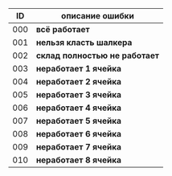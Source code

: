 | ID | описание ошибки |
| --- | --- |
| 000 | **всё работает** |
| 001 | **нельзя класть шалкера** |
| 002 | **склад полностью не работает** |
| 003 | **неработает 1 ячейка** |
| 004 | **неработает 2 ячейка** |
| 005 | **неработает 3 ячейка** |
| 006 | **неработает 4 ячейка** |
| 007 | **неработает 5 ячейка**|
| 008 | **неработает 6 ячейка** |
| 009 | **неработает 7 ячейка** |
| 010 | **неработает 8 ячейка** |
